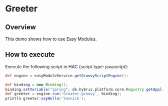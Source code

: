 # Greeter

## Overview
This demo shows how to use Easy Modules.

## How to execute

Execute the following script in HAC (script type: javascript):

```groovy
def engine = easyModuleService.getGroovyScriptEngine();

def binding = new Binding();
binding.setVariable("spring", de.hybris.platform.core.Registry.getApplicationContext());
def greeter = engine.run('Greater.groovy', binding);                 
println greeter.sayHello('Yannick');
```